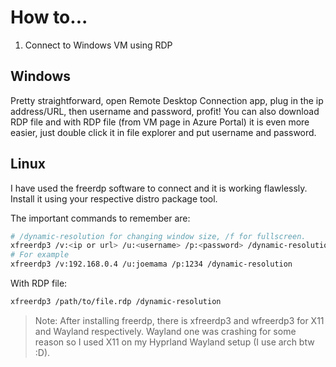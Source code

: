 # How to...

1. Connect to Windows VM using RDP

## Windows
Pretty straightforward, open Remote Desktop Connection app, plug in the ip address/URL, then username and password, profit! You can also download RDP file and with RDP file (from VM page in Azure Portal) it is even more easier, just double click it in file explorer and put username and password.

## Linux

I have used the freerdp software to connect and it is working flawlessly. Install it using your respective distro package tool. 

The important commands to remember are:

```bash
# /dynamic-resolution for changing window size, /f for fullscreen.
xfreerdp3 /v:<ip or url> /u:<username> /p:<password> /dynamic-resolution
# For example
xfreerdp3 /v:192.168.0.4 /u:joemama /p:1234 /dynamic-resolution
```

With RDP file:

```bash
xfreerdp3 /path/to/file.rdp /dynamic-resolution
```


> Note: After installing freerdp, there is xfreerdp3 and wfreerdp3 for X11 and Wayland respectively. Wayland one was crashing for some reason so I used X11 on my Hyprland Wayland setup (I use arch btw :D).
